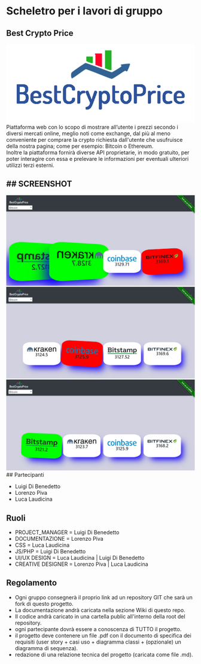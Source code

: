 # Scheletro per i lavori di gruppo                    

## Best Crypto Price 

<img src="IMG/logo_colorato.png">
Piattaforma web con lo scopo di mostrare all’utente i prezzi secondo i diversi mercati online, meglio noti come exchange, dal più al meno conveniente per comprare la crypto richiesta dall'utente che usufruisce della nostra pagina; come per esempio: Bitcoin o Ethereum. </br>
Inoltre la piattaforma fornirà diverse API proprietarie, in modo gratuito, per poter interagire con essa e prelevare le informazioni per eventuali ulteriori utilizzi terzi esterni.

<h2>## SCREENSHOT</h2>
<img src="IMG/1.PNG">
<img src="IMG/2.PNG">
<img src="IMG/3.PNG">
## Partecipanti  

* Luigi Di Benedetto
* Lorenzo Piva
* Luca Laudicina

## Ruoli  

* PROJECT_MANAGER = Luigi Di Benedetto
* DOCUMENTAZIONE = Lorenzo Piva
* CSS = Luca Laudicina 
* JS/PHP = Luigi Di Benedetto
* UI/UX DESIGN = Luca Laudicina | Luigi Di Benedetto
* CREATIVE DESIGNER = Lorenzo Piva | Luca Laudicina

## Regolamento

* Ogni gruppo consegnerà il proprio link ad un repository GIT che sarà un fork di questo progetto.
* La documentazione andrà caricata nella sezione Wiki di questo repo.
* Il codice andrà caricato in una cartella public all'interno della root del repository.
* ogni partecipante dovrà essere a conoscenza di TUTTO il progetto.
* il progetto deve contenere un file .pdf con il documento di specifica dei requisiti (user story + casi uso + diagramma classi + (opzionale) un diagramma di sequenza).
* redazione di una relazione tecnica del progetto (caricata come file .md).
